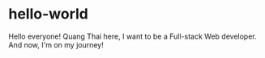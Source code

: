 # hello-world

Hello everyone!
Quang Thai here, I want to be a Full-stack Web developer.
And now, I'm on my journey!
